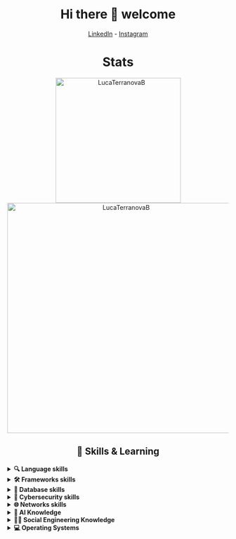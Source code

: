
<h1 align="center">Hi there 👋 welcome</h1>
<p align="center">
    <a href="https://www.linkedin.com/in/luca-terranova-bisutti-84b8891aa/" target="_blank">LinkedIn</a> -
    <a href="https://www.instagram.com/ll.tt.bb" target="_blank">Instagram</a>
</p>

<h1 align="center">Stats</h1>
<p align="center">
    <img width="285" src="https://github-readme-stats.vercel.app/api/top-langs/?username=LucaTerranovaB&langs_count=14&layout=compact&hide=Mako,Cython,%20notebook&theme=radical" alt="LucaTerranovaB" />
    <img width="525" src="https://github-readme-stats.vercel.app/api?username=LucaTerranovaB&show=reviews,discussions_started,discussions_answered,prs_merged,prs_merged_percentage&show_icons=true&theme=radical" alt="LucaTerranovaB" />
</p>

<h2 align="center">🚀 Skills & Learning</h2>
<details>
	<summary><b>🔍 Language skills</b></summary></br>
	<p>
		<img alt="Python" src="https://img.shields.io/badge/python%20-%2314354C.svg?&style=for-the-badge&logo=python&logoColor=white"/>
		<img alt="HTML" src="https://img.shields.io/badge/html-%23E34F26.svg?style=for-the-badge&logo=html5&logoColor=white"/>
		<img alt="Java" src="https://img.shields.io/badge/java-%23ED8B00.svg?&style=for-the-badge&logo=java&logoColor=white"/>
		<img alt="TypeScript" src="https://img.shields.io/badge/typescript-%23323330.svg?style=for-the-badge&logo=typescript&logoColor=%23F7DF1E"/>
		<img alt="bash" src="https://img.shields.io/badge/bash-%23323330.svg?style=for-the-badge&logo=gnu-bash&logoColor=%23F7DF1E"/>
		<img alt="css" src="https://img.shields.io/badge/css-%23323330.svg?style=for-the-badge&logo=css3&logoColor=%23F7DF1E"/>
		<img alt="c/c++" src="https://img.shields.io/badge/c%2Fc%2B%2B-%23323330.svg?style=for-the-badge&logo=c%2B%2B&logoColor=%23F7DF1E"/>
		<img alt="PowerShell" src="https://img.shields.io/badge/powershell-%235391FE.svg?style=for-the-badge&logo=powershell&logoColor=white"/>
	</p>
</details>

<details>
	<summary><b>🛠️ Frameworks skills</b></summary></br>
	<p>
		<img alt="Flask" src="https://img.shields.io/badge/flask%20-%23000.svg?&style=for-the-badge&logo=flask&logoColor=white"/>
		<img alt="Springboot" src="https://img.shields.io/badge/Spring_Boot-F2F4F9?style=for-the-badge&logo=spring-boot"/>
		<img alt="Angular" src="https://img.shields.io/badge/angular-%2320232a.svg?style=for-the-badge&logo=react&logoColor=%2361DAFB"/>
		<img alt="Node" src="https://img.shields.io/badge/Node.js-%2320232a.svg?style=for-the-badge&logo=node.js&logoColor=%2361DAFB"/>
	</p>
</details>

<details>
	<summary><b>💾 Database skills</b></summary></br>
	<p>
		<img alt="MySql" src="https://img.shields.io/badge/MySQL-00000F?style=for-the-badge&logo=mysql&logoColor=white"/>
		<img alt="Postgresql" src="https://img.shields.io/badge/PostgreSQL-316192?style=for-the-badge&logo=postgresql&logoColor=white"/>
		<img alt="Sqlite" src="https://img.shields.io/badge/SQLite-07405E?style=for-the-badge&logo=sqlite&logoColor=white"/>
		<img alt="MongoDB" src="https://img.shields.io/badge/MongoDB-%234ea94b.svg?style=for-the-badge&logo=mongodb&logoColor=white"/>
		<img alt="QGIS" src="https://img.shields.io/badge/QGIS-589632?style=for-the-badge&logo=qgis&logoColor=white"/>
	</p>
</details>

<details>
	<summary><b>🔐 Cybersecurity skills</b></summary></br>
	<p>
		<img alt="Wireshark" src="https://img.shields.io/badge/Wireshark-1679A7?style=for-the-badge&logo=wireshark&logoColor=white"/>
		<img alt="OpenSSL" src="https://img.shields.io/badge/OpenSSL-721412?style=for-the-badge&logo=openssl&logoColor=white"/>
		<img alt="Metasploit" src="https://img.shields.io/badge/Metasploit-000000?style=for-the-badge&logo=metasploit&logoColor=white"/>
		<img alt="Wifite" src="https://img.shields.io/badge/Wifite-1679A7?style=for-the-badge&logo=wifite&logoColor=white"/>
		<img alt="DVR" src="https://img.shields.io/badge/DVR-721412?style=for-the-badge&logo=dvr&logoColor=white"/>
		<img alt="Airmon-ng" src="https://img.shields.io/badge/Airmon--ng-1679A7?style=for-the-badge&logo=airmon-ng&logoColor=white"/>
		<img alt="Aireplay-ng" src="https://img.shields.io/badge/Aireplay--ng-721412?style=for-the-badge&logo=aireplay-ng&logoColor=white"/>
		<img alt="Ethercap" src="https://img.shields.io/badge/Ethercap-000000?style=for-the-badge&logo=ethercap&logoColor=white"/>
		<img alt="Netdiscover" src="https://img.shields.io/badge/Netdiscover-1679A7?style=for-the-badge&logo=netdiscover&logoColor=white"/>
	</p>
</details>

<details>
	<summary><b>🌐 Networks skills</b></summary></br>
	<p>
		<img alt="Protocols" src="https://img.shields.io/badge/Protocols-1BA0D7?style=for-the-badge&logo=protocols&logoColor=white"/>
		<img alt="Switches" src="https://img.shields.io/badge/Switches-003A70?style=for-the-badge&logo=switches&logoColor=white"/>
		<img alt="Routers" src="https://img.shields.io/badge/Routers-2E2862?style=for-the-badge&logo=routers&logoColor=white"/>
		<img alt="Physical Media" src="https://img.shields.io/badge/Physical%20Media-0093DD?style=for-the-badge&logo=physical-media&logoColor=white"/>
	</p>
</details>

<details>
	<summary><b>🤖 AI Knowledge</b></summary></br>
	<p>
		<img alt="TensorFlow" src="https://img.shields.io/badge/TensorFlow-FF6F00?style=for-the-badge&logo=tensorflow&logoColor=white"/>
		<img alt="PyTorch" src="https://img.shields.io/badge/PyTorch-EE4C2C?style=for-the-badge&logo=pytorch&logoColor=white"/>
		<img alt="Keras" src="https://img.shields.io/badge/Keras-D00000?style=for-the-badge&logo=keras&logoColor=white"/>
		<img alt="OpenAI" src="https://img.shields.io/badge/OpenAI-412991?style=for-the-badge&logo=openai&logoColor=white"/>
	</p>
</details>

<details>
	<summary><b>🕵️‍♂️ Social Engineering Knowledge</b></summary></br>
	<p>
		<img alt="Phishing" src="https://img.shields.io/badge/Phishing-0078D7?style=for-the-badge&logo=phishing&logoColor=white"/>
		<img alt="Spoofing" src="https://img.shields.io/badge/Spoofing-5D2B90?style=for-the-badge&logo=spoofing&logoColor=white"/>
		<img alt="Pretexting" src="https://img.shields.io/badge/Pretexting-5D2B90?style=for-the-badge&logo=pretexting&logoColor=white"/>
	</p>
</details>

<details>
	<summary><b>💻 Operating Systems</b></summary></br>
	<p>
		<img alt="Kali Linux" src="https://img.shields.io/badge/Kali%20Linux-557C94?style=for-the-badge&logo=kali-linux&logoColor=white"/>
		<img alt="Arch Linux" src="https://img.shields.io/badge/Arch%20Linux-1793D1?style=for-the-badge&logo=arch-linux&logoColor=white"/>
		<img alt="BlackArch Linux" src="https://img.shields.io/badge/BlackArch%20Linux-000000?style=for-the-badge&logo=blackarch&logoColor=white"/>
		<img alt="Ubuntu" src="https://img.shields.io/badge/Ubuntu-E95420?style=for-the-badge&logo=ubuntu&logoColor=white"/>
		<img alt="Archcraft" src="https://img.shields.io/badge/Archcraft-1793D1?style=for-the-badge&logo=archcraft&logoColor=white"/>
	</p>
</details>
